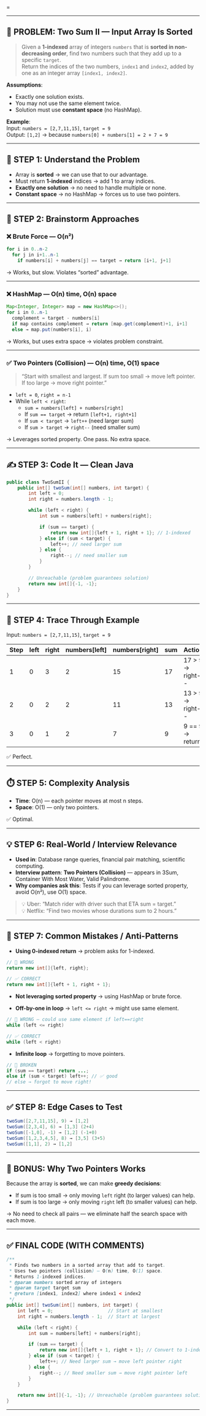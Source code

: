 =

---

## 🎯 PROBLEM: Two Sum II — Input Array Is Sorted

> Given a **1-indexed** array of integers `numbers` that is **sorted in non-decreasing order**, find two numbers such that they add up to a specific `target`.  
> Return the indices of the two numbers, `index1` and `index2`, added by one as an integer array `[index1, index2]`.

**Assumptions**:  
- Exactly one solution exists.  
- You may not use the same element twice.  
- Solution must use **constant space** (no HashMap).

**Example**:  
Input: `numbers = [2,7,11,15]`, `target = 9`  
Output: `[1,2]` → because `numbers[0] + numbers[1] = 2 + 7 = 9`

---

## 🧠 STEP 1: Understand the Problem

- Array is **sorted** → we can use that to our advantage.
- Must return **1-indexed** indices → add 1 to array indices.
- **Exactly one solution** → no need to handle multiple or none.
- **Constant space** → no HashMap → forces us to use two pointers.

---

## 🧩 STEP 2: Brainstorm Approaches

### ❌ Brute Force — O(n²)

```java
for i in 0..n-2
  for j in i+1..n-1
    if numbers[i] + numbers[j] == target → return [i+1, j+1]
```

→ Works, but slow. Violates “sorted” advantage.

---

### ❌ HashMap — O(n) time, O(n) space

```java
Map<Integer, Integer> map = new HashMap<>();
for i in 0..n-1
  complement = target - numbers[i]
  if map contains complement → return [map.get(complement)+1, i+1]
  else → map.put(numbers[i], i)
```

→ Works, but uses extra space → violates problem constraint.

---

### ✅ Two Pointers (Collision) — O(n) time, O(1) space

> “Start with smallest and largest. If sum too small → move left pointer. If too large → move right pointer.”

- `left = 0`, `right = n-1`
- While `left < right`:
  - `sum = numbers[left] + numbers[right]`
  - If `sum == target` → return `[left+1, right+1]`
  - If `sum < target` → `left++` (need larger sum)
  - If `sum > target` → `right--` (need smaller sum)

→ Leverages sorted property. One pass. No extra space.

---

## ✍️ STEP 3: Code It — Clean Java

```java
public class TwoSumII {
    public int[] twoSum(int[] numbers, int target) {
        int left = 0;
        int right = numbers.length - 1;

        while (left < right) {
            int sum = numbers[left] + numbers[right];

            if (sum == target) {
                return new int[]{left + 1, right + 1}; // 1-indexed
            } else if (sum < target) {
                left++; // need larger sum
            } else {
                right--; // need smaller sum
            }
        }

        // Unreachable (problem guarantees solution)
        return new int[]{-1, -1};
    }
}
```

---

## 🧪 STEP 4: Trace Through Example

Input: `numbers = [2,7,11,15]`, `target = 9`

| Step | left | right | numbers[left] | numbers[right] | sum | Action             | Result     |
|------|------|-------|---------------|----------------|-----|--------------------|------------|
| 1    | 0    | 3     | 2             | 15             | 17  | 17 > 9 → right--   | —          |
| 2    | 0    | 2     | 2             | 11             | 13  | 13 > 9 → right--   | —          |
| 3    | 0    | 1     | 2             | 7              | 9   | 9 == 9 → return    | `[1,2]` ✅ |

✅ Perfect.

---

## ⏱️ STEP 5: Complexity Analysis

- **Time**: O(n) — each pointer moves at most n steps.
- **Space**: O(1) — only two pointers.

✅ Optimal.

---

## 💡 STEP 6: Real-World / Interview Relevance

- **Used in**: Database range queries, financial pair matching, scientific computing.
- **Interview pattern**: **Two Pointers (Collision)** — appears in 3Sum, Container With Most Water, Valid Palindrome.
- **Why companies ask this**: Tests if you can leverage sorted property, avoid O(n²), use O(1) space.

> 💡 Uber: “Match rider with driver such that ETA sum = target.”  
> 💡 Netflix: “Find two movies whose durations sum to 2 hours.”

---

## 🚫 STEP 7: Common Mistakes / Anti-Patterns

- **Using 0-indexed return** → problem asks for 1-indexed.

```java
// 🚫 WRONG
return new int[]{left, right};

// ✅ CORRECT
return new int[]{left + 1, right + 1};
```

- **Not leveraging sorted property** → using HashMap or brute force.

- **Off-by-one in loop** → `left <= right` → might use same element.

```java
// 🚫 WRONG — could use same element if left==right
while (left <= right)

// ✅ CORRECT
while (left < right)
```

- **Infinite loop** → forgetting to move pointers.

```java
// 🚫 BROKEN
if (sum == target) return ...;
else if (sum < target) left++; // ✅ good
// else → forgot to move right!
```

---

## ✅ STEP 8: Edge Cases to Test

```java
twoSum([2,7,11,15], 9) → [1,2]
twoSum([2,3,4], 6) → [1,3] (2+4)
twoSum([-1,0], -1) → [1,2] (-1+0)
twoSum([1,2,3,4,5], 8) → [3,5] (3+5)
twoSum([1,1], 2) → [1,2]
```

---

## 🧠 BONUS: Why Two Pointers Works

Because the array is **sorted**, we can make **greedy decisions**:

- If sum is too small → only moving `left` right (to larger values) can help.
- If sum is too large → only moving `right` left (to smaller values) can help.

→ No need to check all pairs — we eliminate half the search space with each move.

---

## ✅ FINAL CODE (WITH COMMENTS)

```java
/**
 * Finds two numbers in a sorted array that add to target.
 * Uses two pointers (collision) — O(n) time, O(1) space.
 * Returns 1-indexed indices.
 * @param numbers sorted array of integers
 * @param target target sum
 * @return [index1, index2] where index1 < index2
 */
public int[] twoSum(int[] numbers, int target) {
    int left = 0;                    // Start at smallest
    int right = numbers.length - 1;  // Start at largest

    while (left < right) {
        int sum = numbers[left] + numbers[right];

        if (sum == target) {
            return new int[]{left + 1, right + 1}; // Convert to 1-indexed
        } else if (sum < target) {
            left++; // Need larger sum → move left pointer right
        } else {
            right--; // Need smaller sum → move right pointer left
        }
    }

    return new int[]{-1, -1}; // Unreachable (problem guarantees solution)
}
```

---

